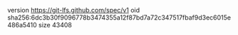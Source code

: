 version https://git-lfs.github.com/spec/v1
oid sha256:6dc3b30f9096778b3474355a12f87bd7a72c347517fbaf9d3ec6015e486a5410
size 43408
